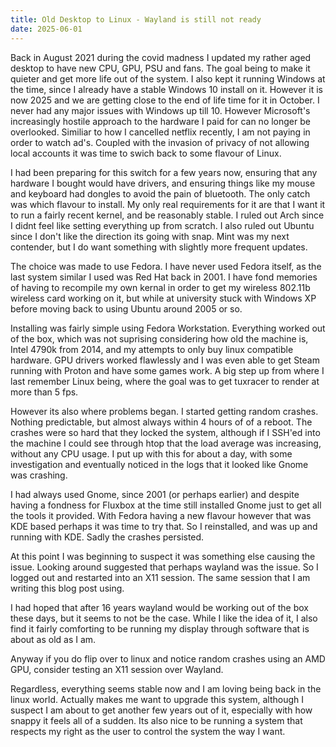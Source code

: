 ```yaml
---
title: Old Desktop to Linux - Wayland is still not ready
date: 2025-06-01
---
```


Back in August 2021 during the covid madness I updated my rather aged desktop to have new CPU, GPU, PSU and fans. The goal being to make it quieter and get more life out of the system. I also kept it running Windows at the time, since I already have a stable Windows 10 install on it. However it is now 2025 and we are getting close to the end of life time for it in October. I never had any major issues with Windows up till 10. However Microsoft's increasingly hostile approach to the hardware I paid for can no longer be overlooked. Similiar to how I cancelled netflix recently, I am not paying in order to watch ad's. Coupled with the invasion of privacy of not allowing local accounts it was time to swich back to some flavour of Linux.

I had been preparing for this switch for a few years now, ensuring that any hardware I bought would have drivers, and ensuring things like my mouse and keyboard had dongles to avoid the pain of bluetooth. The only catch was which flavour to install. My only real requirements for it are that I want it to run a fairly recent kernel, and be reasonably stable. I ruled out Arch since I didnt feel like setting everything up from scratch. I also ruled out Ubuntu since I don't like the direction its going with snap. Mint was my next contender, but I do want something with slightly more frequent updates.

The choice was made to use Fedora. I have never used Fedora itself, as the last system similar I used was Red Hat back in 2001. I have fond memories of having to recompile my own kernal in order to get my wireless 802.11b wireless card working on it, but while at university stuck with Windows XP before moving back to using Ubuntu around 2005 or so.

Installing was fairly simple using Fedora Workstation. Everything worked out of the box, which was not suprising considering how old the machine is, Intel 4790k from 2014, and my attempts to only buy linux compatible hardware. GPU drivers worked flawlessly and I was even able to get Steam running with Proton and have some games work. A big step up from where I last remember Linux being, where the goal was to get tuxracer to render at more than 5 fps.

However its also where problems began. I started getting random crashes. Nothing predictable, but almost always within 4 hours of of a reboot. The crashes were so hard that they locked the system, although if I SSH'ed into the machine I could see through htop that the load average was increasing, without any CPU usage. I put up with this for about a day, with some investigation and eventually noticed in the logs that it looked like Gnome was crashing.

I had always used Gnome, since 2001 (or perhaps earlier) and despite having a fondness for Fluxbox at the time still installed Gnome just to get all the tools it provided. With Fedora having a new flavour however that was KDE based perhaps it was time to try that. So I reinstalled, and was up and running with KDE. Sadly the crashes persisted. 

At this point I was beginning to suspect it was something else causing the issue. Looking around suggested that perhaps wayland was the issue. So I logged out and restarted into an X11 session. The same session that I am writing this blog post using.

I had hoped that after 16 years wayland would be working out of the box these days, but it seems to not be the case. While I like the idea of it, I also find it fairly comforting to be running my display through software that is about as old as I am.

Anyway if you do flip over to linux and notice random crashes using an AMD GPU, consider testing an X11 session over Wayland. 

Regardless, everything seems stable now and I am loving being back in the linux world. Actually makes me want to upgrade this system, although I suspect I am about to get another few years out of it, especially with how snappy it feels all of a sudden. Its also nice to be running a system that respects my right as the user to control the system the way I want.